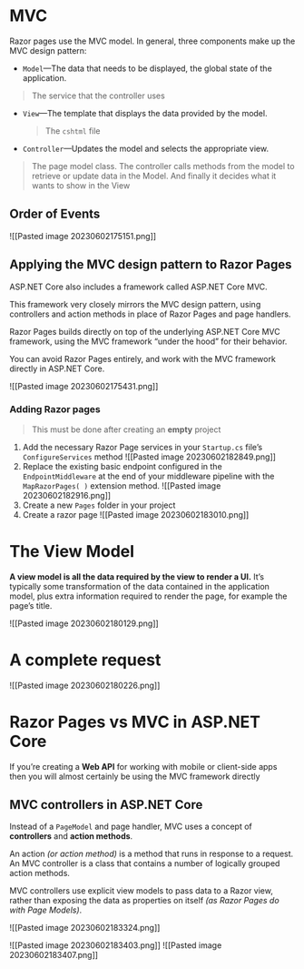 # MVC 
Razor pages use the MVC model.  In general, three components make up the MVC design pattern:
- `Model`—The data that needs to be displayed, the global state of the application.
> 	The service that the controller uses
- `View`—The template that displays the data provided by the model.
	> The `cshtml` file
- `Controller`—Updates the model and selects the appropriate view.
> 	The page model class.
>	The controller calls methods from the model to retrieve or update data in the Model. And finally it decides what it wants to show in the View


## Order of Events
![[Pasted image 20230602175151.png]]

## Applying the MVC design pattern to Razor Pages
ASP.NET Core also includes a framework called ASP.NET Core MVC.

This framework very closely mirrors the MVC design pattern, using controllers and action methods in place of Razor Pages and page handlers.

Razor Pages builds directly on top of the underlying ASP.NET Core MVC framework, using the MVC framework “under the hood” for their behavior.

You can avoid Razor Pages entirely, and work with the MVC framework directly in ASP.NET Core.

![[Pasted image 20230602175431.png]]

### Adding Razor pages
> This must be done after creating an **empty** project

1. Add the necessary Razor Page services in your `Startup.cs` file’s `ConfigureServices` method
   ![[Pasted image 20230602182849.png]]
2. Replace the existing basic endpoint configured in the `EndpointMiddleware` at the end of your middleware pipeline with the `MapRazorPages( )` extension method.
   ![[Pasted image 20230602182916.png]]
3. Create a new `Pages` folder in your project
4. Create a razor page 
   ![[Pasted image 20230602183010.png]]



# The View Model
**A view model is all the data required by the view to render a UI.**
It’s typically some transformation of the data contained in the application model, plus extra information required to render the page, for example the page’s title.

![[Pasted image 20230602180129.png]]

# A complete request
![[Pasted image 20230602180226.png]]

# Razor Pages vs MVC in ASP.NET Core
If you’re creating a **Web API** for working with mobile or client-side apps then you will almost certainly be using the MVC framework directly

## MVC controllers in ASP.NET Core
Instead of a `PageModel` and page handler, MVC uses a concept of **controllers** and **action methods**.

An action *(or action method)* is a method that runs in response to a request. An MVC controller is a class that contains a number of logically grouped action methods.

MVC controllers use explicit view models to pass data to a Razor view, rather than exposing the data as properties on itself *(as Razor Pages do with Page Models)*.

![[Pasted image 20230602183324.png]]

![[Pasted image 20230602183403.png]]
![[Pasted image 20230602183407.png]]

